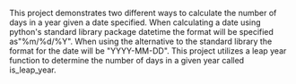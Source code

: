 This project demonstrates two different ways to calculate the number of days in a year given a date specified. When calculating a date using python's standard library package datetime the format will be specified as"%m/%d/%Y". When using the alternative to the standard library the format for the date will be "YYYY-MM-DD". This project utilizes a leap year function to determine the number of days in a given year called is_leap_year.

